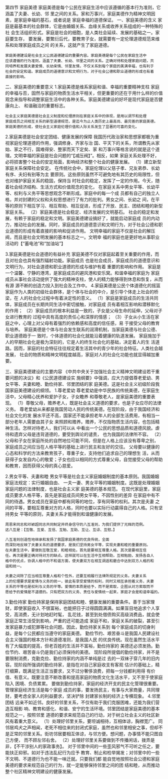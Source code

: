 

第四节 家庭美德
    家庭美德是每个公民在家庭生活中应该遵循的基本行为准则，它涵盖了夫妻、长幼、邻
    里之间的关系。家和万事兴，家庭美德作为精神文明因素，是家庭幸福的基石，或者说是
    家庭幸福的道德保证。
一、家庭美德的含义
    家庭是最基本的社会群体，它是由婚姻关系、血缘关系或收养关系组成的一种特殊的社
    会生活组织形式。家庭是社会的细胞，是人类社会延续、发展的基础之一。家庭要生存，
    要发展，要繁衍后代，要教育子女，就需要有一定伦理道德规范来维系和处理家庭成员之间
    的关系，这就产生了家庭道德。

    家庭美德建设是社会主义公民道德建设的重要内容。家庭美德是每个公民在家庭生活中
    应该遵循的行为准则，涵盖了夫妻、长幼、邻里之间的关系。正确对待和处理家庭问题，共
    同培养和发展夫妻爱情、长幼亲情、邻里友情，不仅关系到每个家庭的美满幸福，也有利于
    社会的安定和谐。家庭成员的道德意识和文明行为，对于社会公德和职业道德的形成也有着
    直接的影响。
二、家庭美德的重要意义
1.家庭美德是维系家庭和谐、幸福的重要精神支柱
    家庭的幸福与否，固然与家庭的物质生活水平相关，但更重要的还在于用什么样的价值
    观念来指导和调整家庭生活中的各种关系。家庭美德建设的好坏是现代家庭是否健康向上、
    和谐融洽的重要标志。

    社会主义家庭美德是社会主义制度和伦理原则在家庭关系中的体现，是用以调节和处理
    家庭成员之间相互关系的新型道德规范，是迄今为止人类历史上最高尚、最完善的家庭美德。
    家庭美德的形成，使社会主义家庭伦理价值和人际关系发生了显著的可喜的变化。
2.家庭美德是社会安定团结、健康发展的保障
    我国历代政治家和思想家都极为重视家庭伦理道德的作用，强调修身、齐家与治
    国、平天下的关系，所谓教先从家始、家之不行，国难得安、整家而天下定矣、家
    和万事兴等格言说的就是这个道理。文明幸福的家庭是社会问题的“【减压阀】”。相反，如果
    家庭关系处理不好，必将损害整个社会的安定局面，影响经济和整个社会的健康发展。
（1）建立新型家庭关系保障社会安定。
    在传统社会中，家庭伦理以父慈子孝、兄友弟恭、长幼有序、夫妇有别等为主
    要原则。这些原则虽然不可避免地有其历史的局限性，但也对维护家庭关系的稳固，保持当
    时社会的稳定，发挥了一定的作用。今天，随着社会经济结构、生活方式和价值观念的变化，
    在家庭关系中男女平等、长幼平等、权利与义务平等思想观念不断形成。家庭中的每一个成
    员都有自己的独立人格，并对封建的父权和夫权思想进行了有力的批判。男女之间、长幼之
    间，在平等的原则下相互学习、相互帮助、相互促进，形成了开放、民主、团结和睦的新型
    家庭关系。
（2）家庭美德是社会稳定、经济发展的文明基石。
    社会的稳定和发展，有赖于家庭的稳定和文明。家庭美德建设搞好了，就能启动家庭成
    员的内动力，推动社会的发展。同时，家庭成员的道德意识和文明行为，对于社会公德和职
    业道德的形成有着直接的影响和促进作用。
    文明幸福的家庭不仅是社会的解压阀，而且是社会文明发展的基本标志之一。文明幸
    福的家庭也是更好地从事职业活动的【“蓄电池”和“加油站”】

3.家庭美德是社会道德的有益补充
    家庭美德不仅对家庭起着至关重要的作用，而且对社会也具有强烈辐射功能。家庭成员
    也是社会成员，家庭成员的道德意识和文明行为，对社会道德和职业道德的形成与维护有着
    重要的影响和作用。
    家庭是一个温馨、宁静的港湾，是家庭成员的避风港和安乐窝。和谐幸福的家庭为
    家庭成员从事社会活动提供了强大的精神支柱，使人的精力能够得到休息和恢复，从而有源
    源不断的创造力投入到社会及工作中。
4.家庭美德是公民个体道德化的摇篮
    家庭作为人类的初级社会群体，是个体与社会的中介，是引导个体走上社会的桥梁，在
    人的社会化过程中有着决定性的意义。
    （1）家庭是家庭成员的生活共同体，家庭成员在长期共同生活中密切接触，对家庭成
    员有着相互影响和潜移默化的作用；
    （2）家庭成员的根本利益是一致的，子女是父母生命的延伸，父母对子女进行教育的
    过程中具有高度的责任心和深厚的情感；
    （3）子女从小生活在家庭之中，心理上对父母有着强烈的依赖感和高度的信任感，易
    于接受父母的教育与培养。
    家庭美德是个体与社会发生联系的润滑机制，当家庭美德与社会公德、职业道德趋于一
    致时，个体道德的社会化就能沿着健康的轨道发展。
    家庭施加于人的早期社会化是极为深刻的，它是人的终生社会化的基础，决定着人的生
    活道路。因而，家庭的社会特征往往规定着生活其中的青少年的社会特征。人类社会越发展，
    社会的物质和精神文明程度越高，家庭对人的社会化功能也就显得越加重要。


三、家庭美德建设的主要内容
《中共中央关于加强社会主义精神文明建设若干重要问题的决议》和《公民道德建设实
施纲要》中强调，应大力提倡尊老爱幼、男女平等、夫妻和睦、勤俭持家、邻里团结的家
庭美德。这是社会主义初级阶段我国家庭美德建设的纲领。
1.尊老爱幼
    尊老爱幼是中华民族的传统美德，在家庭生活中，父母精心抚养和爱护子女，子女瞻养
    和尊敬老人，是家庭美德的重要表现。
（1）尊敬父母，赡养老人，既是社会主义道德的要求，也是子女应尽的法律义务。
    尊老爱幼从来都是我国劳动人民的传统美德。在现阶段，由于我国经济和社会文化的发
    展水平还不高，国家还不能承担老年人的全部生活费用，有相当一部分老年人需要由其子女
    来照顾和赡养。赡养，不仅指物质生活内容，也包括精神生活。怎样对待老人，我们可以从
    中看出一个公民的思想品质和道德风貌。虐待和遗弃父母是违背道德的，要受到舆论的谴责，
    也为我国的法律所不容。
（2）父母和子女在家庭所处的自然地位可能不同，但是在人格上应该没有尊卑之别，
    家庭成员之间应当在人格平等的基础上进行民主和友好的交往。
    父母要以健康的心态和科学的方法来教育孩子，尊重子女，支持他们追求自己的理想生
    活，从而获得子女发自内心的敬爱；子女也应以相同的方式尊重父母，自觉接受父母的帮助
    和教育，因而获得父母的真心慈爱。

2.男女平等、夫妻和睦
    男女平等是社会主义家庭婚姻制度的基本原则。我国婚姻家庭法规定：实行婚姻自由、
    一夫一妻、男女平等的婚姻制度。这既是处理婚姻家庭问题的法律制度，也是社会主义家
    庭美德的基本规范。
    在现代家庭里，家庭成员要求人格平等，首先是家庭成员间男女平等，不因性别的差异
    在家庭中有不同的待遇。男女成员在家庭中都有同等的地位，享有同等的权利。其次是夫妻
    之间的平等，要相互尊重对方的人格，同时也要以实际行动贏得自己的人格。只有坚持男女
    平等的原则，夫妻关系才能得到和谐健康的发展。

    周恩来同志和邓颖超同志共同制定并终身信守的八互准则，为我们提供了光辉的范例。
    这八互是：【互敬、互爱、互信、互勉、互助、互让、互谅、互慰。】

    八互准则创造性地继承和发扬了我国家庭美德的优良传统，全面
    而深刻地反映了夫妻关系的道德要求，是我们坚持男女平等，实现夫妻和睦的重要原则。
    在夫妻生活中，要做到互敬互爱，和睦相处。首先是要相互尊重人格。其次是要相互信
    任。再次是要正确对待对方的缺点。这样就可以在生活中互相帮助，互相勉励，发扬各自人
    格中的优点，协调人格中的不和谐方面，使夫妻双方在相互调适和磨合中达到双方人格的和
    谐和统一。

    夫妻之间除了应当相互尊重人格和个性外，还要互相履行法律所规定的义务。夫妻关系
    上的伦理要求是爱情与义务的统一，彼此有享受爱情的权利，同时又相互承担着义务，夫妻
    关系的平等也是权利与义务的平等。爱情的本质是给予，而不是索取，企图从对方索取而不
    愿给予的爱情是不道德的。只有把双方的义务、责任与爱情统一起来，家庭才会是和谐幸福的。
3.勤俭持家
    勤俭持家是保持家庭团结和睦、健康发展的重要条件。善于当家理财，即使家庭收入
    不很富裕，也能把日子过得圆圆满满。如果盲目地追求个人享受，高消费，无计划地赶时髦，
    乱花钱，甚至到处借债购买高级消费品，就会使家庭正常生活受到影响，严重的还可能造成
    家庭不和，家庭关系的破裂，甚至引发家庭暴力或犯罪等社会问题。因此，勤俭持家关系到
    每个家庭成员的切身利益，是每个公民都应当遵守的家庭美德。
    勤俭节约、艰苦奋斗是我国人民建设社会主义强国的根本方针和道德准则，是我国人民
    的优良传统。现在虽然生活水平有了大幅度的提高，但老百姓的生活并不富裕，勤俭持家的
    美德还必须发扬。勤俭节约、艰苦奋斗仍是我们必须保持的美德。
    现阶段所提倡的勤俭持家，并不是要限制消费，克勤克俭、勤俭持家的内涵不单纯是过
    去的一双袜子穿几年的旧内容。现阶段所强调的勤俭持家，是指在对自己家庭收支有客观
    估计的基础上，精打细算，既满足生活正当要求，又不过分奢侈浪费，把每一分钱都利用得
    有价值、有意义。既要注意不断改善和提高家庭的物质文化生活水平，又不至于使家庭陷入
    困境、负债累累。
    要做到勤俭持家，家庭的经济开支的民主化管理很重要。管理家庭经济生活是每个家庭
    成员的事，要发扬民主，有事与大家商量，共同理财，要考虑全家人的利益要求，坚决铲除
    封建家长制的经济上专横现象。
4.邻里团结
    远亲不如近邻。良好的邻里关系，不仅有助于我们克服困难，还能为我们营造互相影
    响、教育和感化、和谐、安宁的生活环境。邻里团结是家庭美德的基本规范之一，按照邻里
    道德的要求来规范自己的行动，对于树立社会主义的社区新风有着重大意义。
（1）处理好邻里关系，要坦诚相待，互相体谅，胸襟宽广。
    同邻居鸡犬之声相闻，老死不相往来的封闭式家庭，虽然也和邻里相安之事，但却不
    是正常的邻里关系。街坊邻居要相互体谅，与邻方便。想问题，办事情不能只图自己方便，
    而不顾左邻右舍。
（2）处理好邻里关系要做到不传播闲话，拨弄是非，【不干涉别人的家政事务】。
    对于邻里中间的一些歪风邪气不可听之任之，要能扶正抑邪。如对于违法乱纪行为应予
    教育、制止和检举揭发；对邻里中的一些不文明、不道德行为也不能一味迁就。只要我们都
    能自觉地按照社会公德和家庭美德的要求来规范自己的行为，就一定能够保持邻里之间的团
    结和睦，从而推动整个社区精神文明建设的健康发展。
